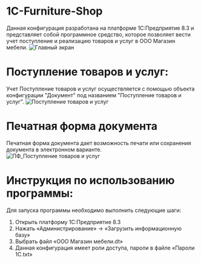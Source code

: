 # 1C-Furniture-Shop
Данная конфигурация разработана на платформе 1С:Предприятие 8.3 и представляет собой программное средство, которое позволяет вести учет поступление и реализацию товаров и услуг в ООО Магазин мебели.
![Главный экран](https://github.com/user-attachments/assets/1dd95050-2ba6-4e96-b40c-b673fa870f62)
# Поступление товаров и услуг:
Учет Поступление товаров и услуг  осуществляется с помощью объекта конфигурации "Документ" под названием "Поступление товаров и услуг".
![Поступление товаров и услуг](https://github.com/user-attachments/assets/8cf11dec-4bc5-4797-a302-0877a6925938)

# Печатная форма документа
 Печатная форма документа дает возможность печати или сохранения документа в электронном варианте. <br />
 ![ПФ_Поступление товаров и услуг](https://github.com/user-attachments/assets/38a70616-a9cc-45a0-8f6a-93d434874a84)



# Инструкция по использованию программы:
Для запуска программы необходимо выполнить следующие шаги: 
1. Открыть платформу 1С:Предприятие 8.3
2. Нажать «Администрирование» -> «Загрузить информационную базу»
3. Выбрать файл «ООО Магазин мебели.dt»
4. Данная конфигурация имеет роли доступа, пароли в файле «Пароли 1С.txt»
